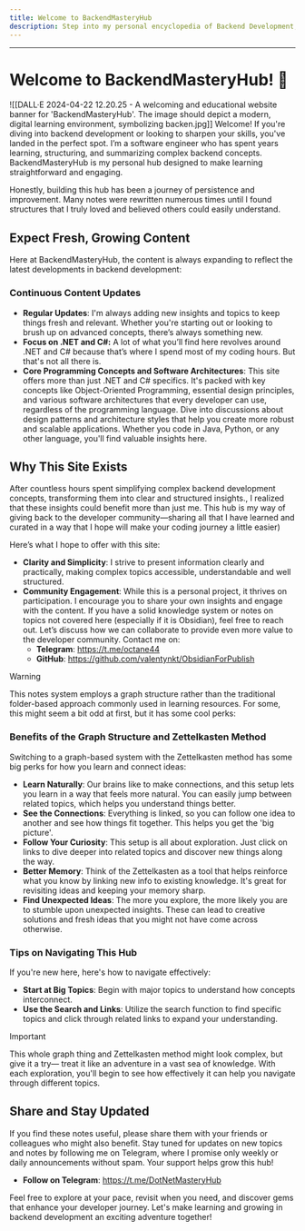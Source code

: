 ```yaml
---
title: Welcome to BackendMasteryHub
description: Step into my personal encyclopedia of Backend Development, featuring .NET, OOP, and much more.
---
```

---
# Welcome to BackendMasteryHub! 🎉

![[DALL·E 2024-04-22 12.20.25 - A welcoming and educational website banner for 'BackendMasteryHub'. The image should depict a modern, digital learning environment, symbolizing backen.jpg]]
Welcome! If you're diving into backend development or looking to sharpen your skills, you've landed in the perfect spot. I’m a software engineer who has spent years learning, structuring, and summarizing complex backend concepts. BackendMasteryHub is my personal hub designed to make learning straightforward and engaging.

Honestly, building this hub has been a journey of persistence and improvement. Many notes were rewritten numerous times until I found structures that I truly loved and believed others could easily understand.

## Expect Fresh, Growing Content

Here at BackendMasteryHub, the content is always expanding to reflect the latest developments in backend development:
### Continuous Content Updates

- **Regular Updates**: I'm always adding new insights and topics to keep things fresh and relevant. Whether you're starting out or looking to brush up on advanced concepts, there’s always something new.
- **Focus on .NET and C#:** A lot of what you’ll find here revolves around .NET and C# because that’s where I spend most of my coding hours. But that's not all there is.
-  **Core Programming Concepts and Software Architectures**: This site offers more than just .NET and C# specifics. It's packed with key concepts like Object-Oriented Programming, essential design principles, and various software architectures that every developer can use, regardless of the programming language. Dive into discussions about design patterns and architecture styles that help you create more robust and scalable applications. Whether you code in Java, Python, or any other language, you'll find valuable insights here.

## Why This Site Exists

After countless hours spent simplifying complex backend development concepts, transforming them into clear and structured insights., I realized that these insights could benefit more than just me. This hub is my way of giving back to the developer community—sharing all that I have learned and curated in a way that I hope will make your coding journey a little easier)

Here’s what I hope to offer with this site:

- **Clarity and Simplicity**: I strive to present information clearly and practically, making complex topics accessible, understandable and well structured.
- **Community Engagement**: While this is a personal project, it thrives on participation. I encourage you to share your own insights and engage with the content. If you have a solid knowledge system or notes on topics not covered here (especially if it is Obsidian), feel free to reach out. Let’s discuss how we can collaborate to provide even more value to the developer community. Contact me on:
    - **Telegram**: https://t.me/octane44
    - **GitHub**: https://github.com/valentynkt/ObsidianForPublish

> [!warning] 
> This notes system employs a graph structure rather than the traditional folder-based approach commonly used in learning resources. For some, this might seem a bit odd at first, but it has some cool perks:
### Benefits of the Graph Structure and Zettelkasten Method

Switching to a graph-based system with the Zettelkasten method has some big perks for how you learn and connect ideas:

- **Learn Naturally**: Our brains like to make connections, and this setup lets you learn in a way that feels more natural. You can easily jump between related topics, which helps you understand things better.
- **See the Connections**: Everything is linked, so you can follow one idea to another and see how things fit together. This helps you get the 'big picture'.
- **Follow Your Curiosity**: This setup is all about exploration. Just click on links to dive deeper into related topics and discover new things along the way.
- **Better Memory**: Think of the Zettelkasten as a tool that helps reinforce what you know by linking new info to existing knowledge. It's great for revisiting ideas and keeping your memory sharp.
- **Find Unexpected Ideas**: The more you explore, the more likely you are to stumble upon unexpected insights. These can lead to creative solutions and fresh ideas that you might not have come across otherwise.
### Tips on Navigating This Hub

If you're new here, here's how to navigate effectively:

- **Start at Big Topics**: Begin with major topics to understand how concepts interconnect.
- **Use the Search and Links**: Utilize the search function to find specific topics and click through related links to expand your understanding.

> [!important] 
> This whole graph thing and Zettelkasten method might look complex, but give it a try— treat it like an adventure in a vast sea of knowledge. With each exploration, you'll begin to see how effectively it can help you navigate through different topics.

  
## Share and Stay Updated 
If you find these notes useful, please share them with your friends or colleagues who might also benefit. Stay tuned for updates on new topics and notes by following me on Telegram, where I promise only weekly or daily announcements without spam. Your support helps grow this hub! 

- **Follow on Telegram**: https://t.me/DotNetMasteryHub

Feel free to explore at your pace, revisit when you need, and discover gems that enhance your developer journey. Let's make learning and growing in backend development an exciting adventure together!